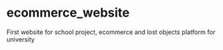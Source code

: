 # ecommerce_website
First website for school project, ecommerce and lost objects platform for university
